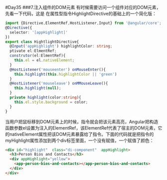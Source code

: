 #Day35
###7.注入组件的DOM元素
  有时候需要访问一个组件对应的DOM元素，先看一下代码，这是 在属性型指令HighlightDirective的基础上的一个简化版：
```typescript
import {Directive,ElementRef,HostListener,Input} from '@angular/core';
@Directive({
  selector: '[appHighlight]'
})
export class HightlightDirective{
  @Input('appHighlight') highlightColor: string;
  ptivate el:ElmentRef;
  construtor(el:ElmentRef){
    this.el = el.nativeElement;
  }
  @HostListener('mouseenter') onMouseEnter(){
    this.highlight(this.highlightColor || 'green')
  }
  @HostListener('mouseleave') onMMouseLeave(){
    this.highlight(null);
  }
  private highlight(color:string){
    this.el.style.background = color;
  }
}
```
  当用户把鼠标移到DOM元素上的时候，指令就会把该元素高亮，Angular把构造函数参数el设置为注入的ElementRef，该ElementRef代表了宿主的DOM元素，它的nativeElement属性把该DOM元素暴露给了指令。下面的代码就是把指令的myHighlight属性添加到两个div标签里面，一个没有赋值，一个赋值了颜色：
```html
<div id="highlight"  class="di-component"  appHighlight>
  <h3>Person Bios and Contacts</h3>
  <div appHighlight="yellow">
    <app-person-bios-and-contacts></app-person-bios-and-contacts>
  </div>
</div>
```